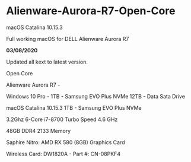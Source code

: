 # Alienware-Aurora-R7-Open-Core
 macOS Catalina 10.15.3

Full working macOS for DELL Alienware Aurora R7 


**03/08/2020**

Updated all kext to latest version.

Open Core 

Alienware Aurora R7 -

Windows 10 Pro -
1TB - Samsung EVO Plus NVMe
12TB - Data Sata Drive

macOS Catalina 10.15.3
1TB - Samsung EVO Plus NVMe

3.2Ghz 6-Core i7-8700
Turbo Speed 4.6 GHz

48GB DDR4 2133 Memory

Saphire Nitro:
AMD RX 580 (8GB) Graphics Card

Wireless Card:
DW1820A - Part #: CN-08PKF4
